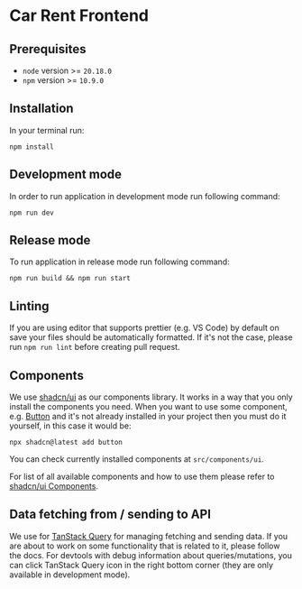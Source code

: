 # Car Rent Frontend

## Prerequisites

- `node` version >= `20.18.0`
- `npm` version >= `10.9.0`

## Installation

In your terminal run:

```shell
npm install
```

## Development mode

In order to run application in development mode run following command:

```shell
npm run dev
```

## Release mode

To run application in release mode run following command:

```shell
npm run build && npm run start
```

## Linting

If you are using editor that supports prettier (e.g. VS Code) by default on save your files should be automatically formatted. If it's not the case, please run `npm run lint` before creating pull request.

## Components

We use [shadcn/ui](https://ui.shadcn.com/docs) as our components library. It works in a way that you only install the components you need. When you want to use some component, e.g. [Button](https://ui.shadcn.com/docs/components/button) and it's not already installed in your project then you must do it yourself, in this case it would be:

```shell
npx shadcn@latest add button
```

You can check currently installed components at `src/components/ui`.

For list of all available components and how to use them please refer to [shadcn/ui Components](https://ui.shadcn.com/docs/components/).

## Data fetching from / sending to API

We use for [TanStack Query](https://tanstack.com/query/latest/docs/framework/react/overview) for managing fetching and sending data. If you are about to work on some functionality that is related to it, please follow the docs.
For devtools with debug information about queries/mutations, you can click TanStack Query icon in the right bottom corner (they are only available in development mode).
